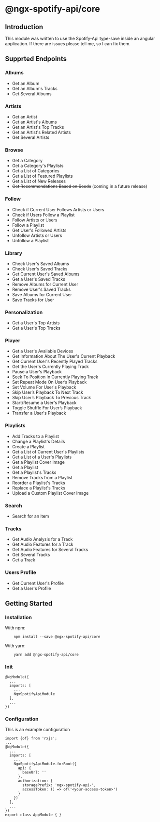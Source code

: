 # @ngx-spotify-api/core
## Introduction
This module was written to use the Spotify-Api type-save inside an angular application.
If there are issues please tell me, so I can fix them.

## Supprted Endpoints

### Albums
 * Get an Album
 * Get an Album's Tracks
 * Get Several Albums
 
### Artists
 * Get an Artist
 * Get an Artist's Albums
 * Get an Artist's Top Tracks
 * Get an Artist's Related Artists
 * Get Several Artists

### Browse
 * Get a Category
 * Get a Category's Playlists
 * Get a List of Categories
 * Get a List of Featured Playlists
 * Get a List of New Releases
 * ~~Get Recommendations Based on Seeds~~ (coming in a future release)
 
### Follow
 * Check if Current User Follows Artists or Users
 * Check if Users Follow a Playlist
 * Follow Artists or Users
 * Follow a Playlist
 * Get User's Followed Artists
 * Unfollow Artists or Users
 * Unfollow a Playlist
 
### Library
 * Check User's Saved Albums
 * Check User's Saved Tracks
 * Get Current User's Saved Albums
 * Get a User's Saved Tracks
 * Remove Albums for Current User
 * Remove User's Saved Tracks
 * Save Albums for Current User
 * Save Tracks for User

### Personalization
 * 	Get a User's Top Artists
 * 	Get a User's Top Tracks
 
### Player
 * Get a User's Available Devices
 * Get Information About The User's Current Playback
 * Get Current User's Recently Played Tracks
 * Get the User's Currently Playing Track
 * Pause a User's Playback
 * Seek To Position In Currently Playing Track
 * Set Repeat Mode On User’s Playback
 * Set Volume For User's Playback
 * Skip User’s Playback To Next Track
 * Skip User’s Playback To Previous Track
 * Start/Resume a User's Playback
 * Toggle Shuffle For User’s Playback
 * Transfer a User's Playback
 
### Playlists
 * Add Tracks to a Playlist
 * Change a Playlist's Details
 * Create a Playlist
 * Get a List of Current User's Playlists
 * Get a List of a User's Playlists
 * Get a Playlist Cover Image
 * Get a Playlist
 * Get a Playlist's Tracks
 * Remove Tracks from a Playlist
 * Reorder a Playlist's Tracks
 * Replace a Playlist's Tracks
 * Upload a Custom Playlist Cover Image
 
### Search
 * Search for an Item
 
### Tracks
 * Get Audio Analysis for a Track
 * Get Audio Features for a Track
 * Get Audio Features for Several Tracks
 * Get Several Tracks
 * Get a Track
 
### Users Profile
 * Get Current User's Profile
 * Get a User's Profile

## Getting Started
### Installation
With npm:
```
    npm install --save @ngx-spotify-api/core
```
With yarn:
```
    yarn add @ngx-spotify-api/core
```
### Init
```angular2
@NgModule({
  ...
  imports: [
    ...
    NgxSpotifyApiModule
  ],
  ...
})
```

### Configuration
This is an example configuration
```angular2
import {of} from 'rxjs';
...
@NgModule({
  ...
  imports: [
    ...
    NgxSpotifyApiModule.forRoot({
      api: {
        baseUrl: ''
      },
      authorization: {
        storagePrefix: 'ngx-spotify-api-',
        accessToken: () => of('<your-access-token>')
      }
    })
  ],
  ...
})
export class AppModule { }
```
